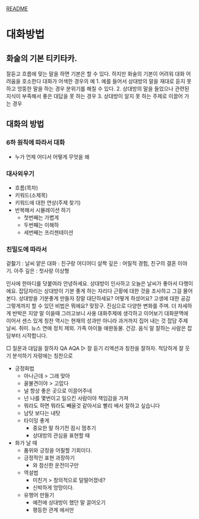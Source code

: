 [README](../README.md)

# 대화방법


## 화술의 기본 티키타카.
잘듣고 흐름에 맞는 말을 하면 기본은 할 수 있다.
하지만 화술의 기본이 어려워 대화 어려움을 호소한다
대화가 어색한 경우의 예
     1. 예를 들어서 상대방의 말을 재대로 듣지 못 하고 엉뚱한 말을 하는 경우 분위기를 해칠 수 있다.
     2. 상대방의 말을 들었으나 관련된 지식이 부족해서 좋은 대답을 못 하는 경우
     3. 상대방이 알지 못 하는 주제로 이끌어 가는 경우

## 대화의 방법
### 6하 원칙에 따라서 대화
- 누가 언제 어디서 어떻게 무엇을 왜

### 대사외우기
- 흐름(목차)
- 키워드(소제목)
- 키워드에 대한 연상(주제 찾기)
- 반복해서 시뮬레이션 하기
    - 첫번째는 가볍게
    - 두번째는 이해하
    - 세번째는 프리젠테이션

### 친밀도에 따라서 
겉핧기 : 날씨
얕은 대화 : 친구랑 어디어디
살짝 깊은 : 어릴적 경험, 친구의 결혼 이야기.
아주 깊은 : 첫사랑 이상형


인사에 한마디를 덧붙여라
안녕하세요.
상대방이 인사하고
오늘은 날씨가 좋아서 다행이에요.
잡담자리는 상대방이 기분 좋게 하는 자리다
근황에 대한 것을 조사하고 그걸 물어본다.
상대방을 기분좋게 만들자
장말 대단하세요? 어떻게 하셨어요?
고생에 대한 공감
그렇게까지 할 수 있던 비법은 뭐에요?
맞장구. 진심으로 다양한 변화를 주며.
더 자세하게
반박은 지양
말 이을때 그러고보니 사용 
대화주제에 생각하고 이어보기 
대화문맥에 이어서
센스 있게 칭찬
     역시는 현재의 성과만 아니라 과거까지 집어 내는 것
잡담 주제
     날씨. 취미. 뉴스 연애 정치 제외. 가족 아이들 애완동물. 건강. 음식
     말 잘하는 사람은 잡담부터 시작합니다.

□ 질문과 대답을 잘하자
     QA AQA 
▷ 잘 듣기
      리엑션과 칭찬을 잘하자.
              적당하게 잘 웃기
      분석하기
              자랑에는 칭찬으로
- 긍정화법
    - 아나근데 > 그래 맞아
    - 꼴불견이야 > 고맙다
    - 널 항상 좋은 곳으로 이끌어주네
    - 넌 나를 몇번이고 일으킨 사람이야 책임감을 가져
    - 뭐라도 하면 뭐라도 빼울것 같아서요 빨리 배서 잘하고 싶습니다
    - 남탓 보다는 내탓
    - 타이밍 좋게
        - 중요한 말 하기전 잠시 멈추기
        - 상대방의 관심을 표현할 때
- 화가 날 때
    - 품위와 긍정을 어필할 기회이다.
    - 긍정적인 표현 과장하기
        - 와 참신한 운전이구만
    - 역설법
        - 미친거 > 창의적으로 덜떨어졌네?
        - 신박하게 엉망이다.
    - 유행어 만들기
        - 예전에 상대방이 했던 말 끌어오기
        - 평등한 관계 에서만
